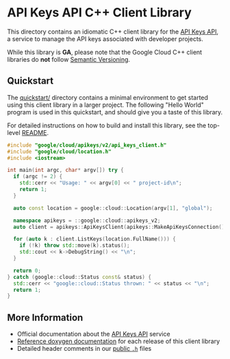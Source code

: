 # API Keys API C++ Client Library

This directory contains an idiomatic C++ client library for the
[API Keys API][cloud-service-docs], a service to manage the API keys associated
with developer projects.

While this library is **GA**, please note that the Google Cloud C++ client
libraries do **not** follow [Semantic Versioning](https://semver.org/).

## Quickstart

The [quickstart/](quickstart/README.md) directory contains a minimal environment
to get started using this client library in a larger project. The following
"Hello World" program is used in this quickstart, and should give you a taste of
this library.

For detailed instructions on how to build and install this library, see the
top-level [README](/README.md#building-and-installing).

<!-- inject-quickstart-start -->

```cc
#include "google/cloud/apikeys/v2/api_keys_client.h"
#include "google/cloud/location.h"
#include <iostream>

int main(int argc, char* argv[]) try {
  if (argc != 2) {
    std::cerr << "Usage: " << argv[0] << " project-id\n";
    return 1;
  }

  auto const location = google::cloud::Location(argv[1], "global");

  namespace apikeys = ::google::cloud::apikeys_v2;
  auto client = apikeys::ApiKeysClient(apikeys::MakeApiKeysConnection());

  for (auto k : client.ListKeys(location.FullName())) {
    if (!k) throw std::move(k).status();
    std::cout << k->DebugString() << "\n";
  }

  return 0;
} catch (google::cloud::Status const& status) {
  std::cerr << "google::cloud::Status thrown: " << status << "\n";
  return 1;
}
```

<!-- inject-quickstart-end -->

## More Information

- Official documentation about the [API Keys API][cloud-service-docs] service
- [Reference doxygen documentation][doxygen-link] for each release of this
  client library
- Detailed header comments in our [public `.h`][source-link] files

[cloud-service-docs]: https://cloud.google.com/api-keys
[doxygen-link]: https://cloud.google.com/cpp/docs/reference/apikeys/latest/
[source-link]: https://github.com/googleapis/google-cloud-cpp/tree/main/google/cloud/apikeys
